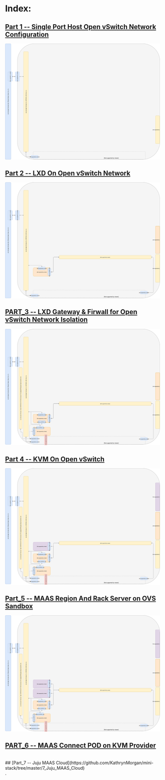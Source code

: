 # Index:

## [Part 1 -- Single Port Host Open vSwitch Network Configuration](https://github.com/KathrynMorgan/mini-stack/tree/master/1_Single_Port_Host-Open_vSwitch_Network_Configuration)
![Part 1 -- Single Port Host Open vSwitch Network Configuration](https://github.com/KathrynMorgan/mini-stack/blob/master/1_Single_Port_Host-Open_vSwitch_Network_Configuration/web/drawio/single-port-ovs-host.svg)
<br/>
## [Part 2 -- LXD On Open vSwitch Network](https://github.com/KathrynMorgan/mini-stack/tree/master/2_LXD-On-OVS)
![Part 2 -- LXD On Open vSwitch Network](https://github.com/KathrynMorgan/mini-stack/blob/master/2_LXD-On-OVS/web/drawio/lxd-on-openvswitch.svg)
<br/>
## [PART_3 -- LXD Gateway & Firwall for Open vSwitch Network Isolation](https://github.com/KathrynMorgan/mini-stack/tree/master/3_LXD_Network_Gateway)
![PART_3 -- LXD Gateway & Firwall for Open vSwitch Network Isolation](https://github.com/KathrynMorgan/mini-stack/blob/master/3_LXD_Network_Gateway/web/drawio/lxd-gateway.svg)
<br/>
## [Part 4 -- KVM On Open vSwitch](https://github.com/KathrynMorgan/mini-stack/tree/master/4_KVM_On_Open_vSwitch)
![Part 4 -- KVM On Open vSwitch](https://github.com/KathrynMorgan/mini-stack/blob/master/4_KVM_On_Open_vSwitch/web/drawio/kvm-on-open-vswitch.svg)
<br/>
## [Part_5 -- MAAS Region And Rack Server on OVS Sandbox](https://github.com/KathrynMorgan/mini-stack/tree/master/5_MAAS-Rack_And_Region_Ctl-On-Open_vSwitch)
![Part_5 -- MAAS Region And Rack Server on OVS Sandbox](https://github.com/KathrynMorgan/mini-stack/blob/master/5_MAAS-Rack_And_Region_Ctl-On-Open_vSwitch/web/drawio/MAAS-Region-And-Rack-Ctl-on-OVS-Sandbox.svg)
<br/>
## [PART_6 -- MAAS Connect POD on KVM Provider](https://github.com/KathrynMorgan/mini-stack/tree/master/6_MAAS-Connect_POD_KVM-Provider)
<br/>
## [Part_7 -- Juju MAAS Cloud](https://github.com/KathrynMorgan/mini-stack/tree/master/7_Juju_MAAS_Cloud)
<br/>
.
<br/>
